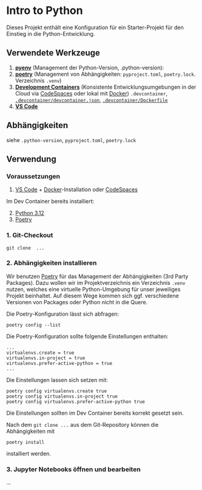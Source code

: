 # Intro to Python

Dieses Projekt enthält eine Konfiguration für ein Starter-Projekt für den Einstieg in die Python-Entwicklung.

## Verwendete Werkzeuge

1. **[pyenv]()** (Management der Python-Version, .python-version): 
2. **[poetry]()** (Management von Abhängigkeiten: `pyproject.toml`, `poetry.lock`. Verzeichnis `.venv`)
3. **[Development Containers](https://containers.dev/)** (Konsistente Entwicklungsumgebungen in der Cloud via [CodeSpaces](https://github.com/features/codespaces) oder lokal mit [Docker](https://www.docker.com/products/docker-desktop/)) `.devcontainer`, [`.devcontainer/devcontainer.json`](./.devcontainer/devcontainer.json), [`.devcontainer/Dockerfile`](./.devcontainer/Dockerfile) 
4. **[VS Code](https://code.visualstudio.com/)**

## Abhängigkeiten

siehe `.python-version`, `pyproject.toml`, `poetry.lock`

## Verwendung

### Voraussetzungen

1. [VS Code](https://code.visualstudio.com/) + [Docker](https://www.docker.com/products/docker-desktop/)-Installation oder [CodeSpaces](https://github.com/features/codespaces)

Im Dev Container bereits installiert:

2. [Python 3.12](https://www.python.org/) 
3. [Poetry](https://python-poetry.org/docs/)


### 1. Git-Checkout

```
git clone  ...
```

### 2. Abhängigkeiten installieren

Wir benutzen [Poetry](https://python-poetry.org) für das Management der Abhängigkeiten (3rd Party Packages). Dazu wollen wir im Projektverzeichnis ein Verzeichnis `.venv` nutzen, welches eine virtuelle Python-Umgebung für unser jeweiliges Projekt beinhaltet. Auf diesem Wege kommen sich ggf. verschiedene Versionen von Packages oder Python nicht in die Quere.

Die Poetry-Konfiguration lässt sich abfragen:

```shell
poetry config --list
```

Die Poetry-Konfiguration sollte folgende Einstellungen enthalten:

```shell
...
virtualenvs.create = true
virtualenvs.in-project = true
virtualenvs.prefer-active-python = true
...
```

Die Einstellungen lassen sich setzen mit:

```shell
poetry config virtualenvs.create true
poetry config virtualenvs.in-project true
poetry config virtualenvs.prefer-active-python true
```

Die Einstellungen sollten im Dev Container bereits korrekt gesetzt sein.

Nach dem `git clone ...` aus dem Git-Repository können die Abhängigkeiten mit 

```
poetry install
```

installiert werden.

### 3. Jupyter Notebooks öffnen und bearbeiten

...